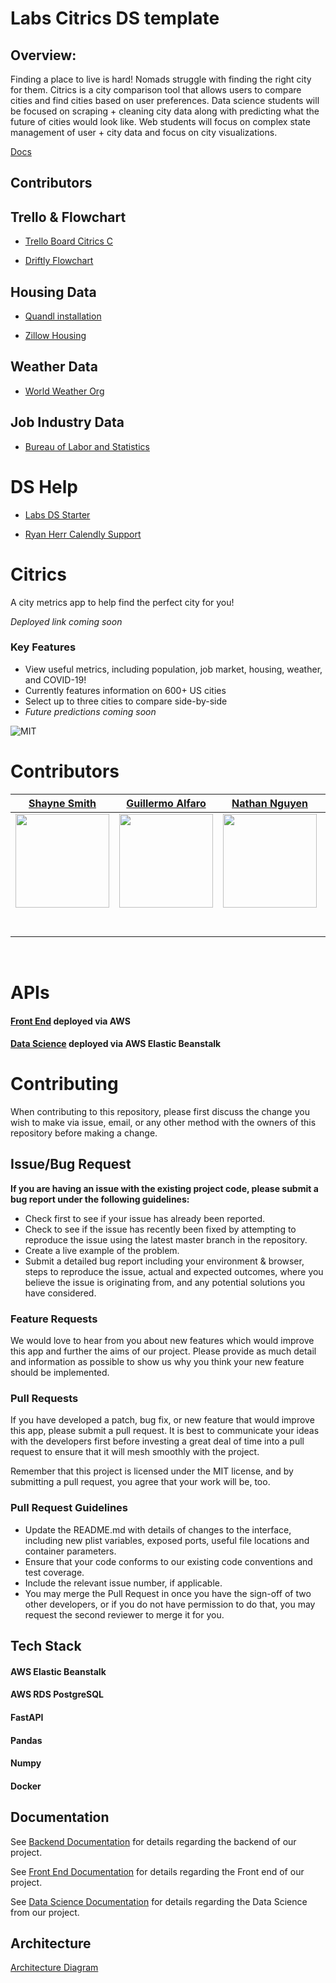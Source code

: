 # Labs Citrics DS template

## Overview:
Finding a place to live is hard! Nomads struggle with finding the right city for them. Citrics is a city comparison tool that allows users to compare cities and find cities based on user preferences. Data science students will be focused on scraping + cleaning city data along with predicting what the future of cities would look like. Web students will focus on complex state management of user + city data and focus on city visualizations.


[Docs](https://docs.labs.lambdaschool.com/data-science/)

## Contributors 

## Trello & Flowchart 
- [Trello Board Citrics C](https://trello.com/b/PvrxsbYt/citrics-team-c)

- [Driftly Flowchart](https://whimsical.com/WRYEVkz4ZedhsaPeTjfDK5)


## Housing Data
- [Quandl installation](https://docs.quandl.com/docs/python-installation)
 
- [Zillow Housing](https://www.zillow.com/research/data/)
 

## Weather Data
- [World Weather Org](https://www.worldweatheronline.com/developer/premium-api-explorer.aspx)


## Job Industry Data
- [Bureau of Labor and Statistics](https://www.bls.gov/data/) 


# DS Help

- [Labs DS Starter](https://docs.labs.lambdaschool.com/data-science/)

- [Ryan Herr Calendly Support](https://calendly.com/ryan-herr)

# Citrics

A city metrics app to help find the perfect city for you!

*Deployed link coming soon*

### Key Features

- View useful metrics, including population, job market, housing, weather, and COVID-19!
- Currently features information on 600+ US cities
- Select up to three cities to compare side-by-side
- *Future predictions coming soon*


![MIT](https://img.shields.io/packagist/l/doctrine/orm.svg)

# Contributors


| [Shayne Smith](https://github.com/shayne-smith) | [Guillermo Alfaro](https://github.com/galfarotolon) | [Nathan Nguyen](https://github.com.NathanNNguyen) | [Michael Toce](https://github.com/mtoce) | [Rourke Struthers](https://github.com/struth-rourke) | [Fatai King](https://github.com/fataik1) |
| :-----------------------------------------------------------------------------------------------------------------------------------------: | :-------------------------------------------------------------------------------------------------------------------------------------------: | :-------------------------------------------------------------------------------------------------------------------------------------------: | :-------------------------------------------------------------------------------------------------------------------------------------------: | :-------------------------------------------------------------------------------------------------------------------------------------------: | :-------------------------------------------------------------------------------------------------------------------------------------------: | 
| [<img src="https://avatars3.githubusercontent.com/u/34349978?s=400&u=9bc01769e3b7c1861bc9aed22b274d60a3ca7ecb&v=4" width = "150" />](https://github.com/shayne-smith) | [<img src="https://avatars3.githubusercontent.com/u/18296936?s=400&u=92f3eb104128dd5ceff577c2dcd864a86224f9c1&v=4" width = "150" />](https://github.com/galfarotolon) | [<img src="https://avatars3.githubusercontent.com/u/56426604?s=400&u=d11dba021b25c161a5e90abb1b5779af03cbf78e&v=4" width = "150" />](https://github.com/NathanNNguyen) | [<img src="https://avatars1.githubusercontent.com/u/30447847?s=400&u=cfb25b5ac014bb57c1da09e0e53c349993243129&v=4" width = "150" />](https://github.com/mtoce) | [<img src="https://avatars2.githubusercontent.com/u/45602395?s=400&u=3f2e5ba3920b495572bd309121ec8ce8ee221e62&v=4" width = "150" />](https://github.com/struth-rourke) |[<img src="https://avatars0.githubusercontent.com/u/60753309?s=400&u=3d368b599e621fc07f5db6b5e559e68d6f0586a3&v=4" width = "150" />](https://github.com/fataik1) 
|                                [<img src="https://github.com/favicon.ico" width="15"> ](https://github.com/shayne-smith)                                |                            [<img src="https://github.com/favicon.ico" width="15"> ](https://github.com/galfarotolon)                             |                          [<img src="https://github.com/favicon.ico" width="15"> ](https://github.com/NathanNNguyen)                           |                          [<img src="https://github.com/favicon.ico" width="15"> ](https://github.com/mtoce)                           |                          [<img src="https://github.com/favicon.ico" width="15"> ](https://github.com/rourke_struthers) | [<img src="https://github.com/favicon.ico" width="15"> ](https://github.com/fataik1)                           | 
|                [ <img src="https://media-exp1.licdn.com/dms/image/C5603AQHpW8GnM12dsw/profile-displayphoto-shrink_800_800/0?e=1608768000&v=beta&t=Gvtp6G7sxTmR6xppZujbIu0K7EiFgXpMJiSaTWSItRk" width="15"> ](https://www.linkedin.com/in/shayne-smith1/)                |                 [ <img src="https://media-exp1.licdn.com/dms/image/C5603AQFs_1-98INRkg/profile-displayphoto-shrink_800_800/0?e=1608768000&v=beta&t=vjVFk8WYcU-Xed_ClrDpL8FkHA0CF0a75IJ7bnOnlQM" width="15"> ](https://www.linkedin.com/in/guillermo-alfaro/)                 |                [ <img src="https://media-exp1.licdn.com/dms/image/C5603AQF82mr__eLwBw/profile-displayphoto-shrink_800_800/0?e=1608768000&v=beta&t=AEXHrtYAUrafPsq8IPbVXE6wb2EfQSfH6W3_RzztQCQ" width="15"> ](https://www.linkedin.com/in/nathannnguyen/)                |                 [ <img src="https://avatars1.githubusercontent.com/u/30447847?s=400&u=cfb25b5ac014bb57c1da09e0e53c349993243129&v=4" width="15"> ](https://www.linkedin.com/in/mtoce/)                 |                 [ <img src="https://media-exp1.licdn.com/dms/image/C4E03AQElC1OqdIepww/profile-displayphoto-shrink_800_800/0?e=1608768000&v=beta&t=gKZ0LSiPXcmX48vebs1iJvfHr_mvzhFrW26jOvRA6tU" width="15"> ](https://www.linkedin.com/in/rourkestruthers/)                 |[ <img src="https://media-exp1.licdn.com/dms/image/C4E35AQFjoNCMeCJC8g/profile-framedphoto-shrink_800_800/0?e=1603400400&v=beta&t=a-LNeifVVbH9SBvDxEK1iaMP3ROocq_YvayS7nncYdA" width="15"> ](https://www.linkedin.com/in/fatai-king-8b2b5a9b/)                 |


<br>

# APIs

#### [Front End](https://c.citrics.dev/) deployed via AWS

#### [Data Science](https://c-ds-driftly.citrics.dev/) deployed via AWS Elastic Beanstalk

# Contributing

When contributing to this repository, please first discuss the change you wish to make via issue, email, or any other method with the owners of this repository before making a change.

## Issue/Bug Request

**If you are having an issue with the existing project code, please submit a bug report under the following guidelines:**

- Check first to see if your issue has already been reported.
- Check to see if the issue has recently been fixed by attempting to reproduce the issue using the latest master branch in the repository.
- Create a live example of the problem.
- Submit a detailed bug report including your environment & browser, steps to reproduce the issue, actual and expected outcomes, where you believe the issue is originating from, and any potential solutions you have considered.

### Feature Requests

We would love to hear from you about new features which would improve this app and further the aims of our project. Please provide as much detail and information as possible to show us why you think your new feature should be implemented.

### Pull Requests

If you have developed a patch, bug fix, or new feature that would improve this app, please submit a pull request. It is best to communicate your ideas with the developers first before investing a great deal of time into a pull request to ensure that it will mesh smoothly with the project.

Remember that this project is licensed under the MIT license, and by submitting a pull request, you agree that your work will be, too.

### Pull Request Guidelines

- Update the README.md with details of changes to the interface, including new plist variables, exposed ports, useful file locations and container parameters.
- Ensure that your code conforms to our existing code conventions and test coverage.
- Include the relevant issue number, if applicable.
- You may merge the Pull Request in once you have the sign-off of two other developers, or if you do not have permission to do that, you may request the second reviewer to merge it for you.


## Tech Stack

#### AWS Elastic Beanstalk
#### AWS RDS PostgreSQL
#### FastAPI
#### Pandas
#### Numpy
#### Docker

## Documentation

See [Backend Documentation](https://github.com/Lambda-School-Labs/Labs26-Citrics-BE-TeamC) for details regarding the backend of our project.

See [Front End Documentation](https://github.com/Lambda-School-Labs/Labs26-Citrics-FE-TeamC) for details regarding the Front end of our project.

See [Data Science Documentation](https://github.com/Lambda-School-Labs/Labs26-Citrics-DS-TeamC) for details regarding the Data Science from our project.

## Architecture

[Architecture Diagram](https://whimsical.com/WRYEVkz4ZedhsaPeTjfDK5)
